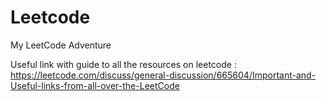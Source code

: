 # Leetcode
 My LeetCode Adventure

Useful link with guide to all the resources on leetcode : 
https://leetcode.com/discuss/general-discussion/665604/Important-and-Useful-links-from-all-over-the-LeetCode
